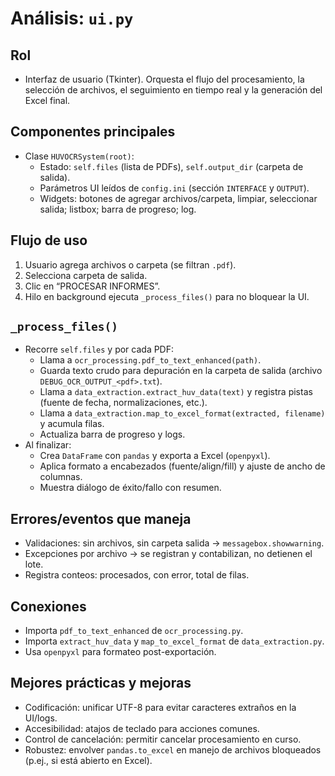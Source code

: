 # Análisis: `ui.py`

## Rol
- Interfaz de usuario (Tkinter). Orquesta el flujo del procesamiento, la selección de archivos, el seguimiento en tiempo real y la generación del Excel final.

## Componentes principales
- Clase `HUVOCRSystem(root)`:
  - Estado: `self.files` (lista de PDFs), `self.output_dir` (carpeta de salida).
  - Parámetros UI leídos de `config.ini` (sección `INTERFACE` y `OUTPUT`).
  - Widgets: botones de agregar archivos/carpeta, limpiar, seleccionar salida; listbox; barra de progreso; log.

## Flujo de uso
1) Usuario agrega archivos o carpeta (se filtran `.pdf`).
2) Selecciona carpeta de salida.
3) Clic en “PROCESAR INFORMES”.
4) Hilo en background ejecuta `_process_files()` para no bloquear la UI.

## `_process_files()`
- Recorre `self.files` y por cada PDF:
  - Llama a `ocr_processing.pdf_to_text_enhanced(path)`.
  - Guarda texto crudo para depuración en la carpeta de salida (archivo `DEBUG_OCR_OUTPUT_<pdf>.txt`).
  - Llama a `data_extraction.extract_huv_data(text)` y registra pistas (fuente de fecha, normalizaciones, etc.).
  - Llama a `data_extraction.map_to_excel_format(extracted, filename)` y acumula filas.
  - Actualiza barra de progreso y logs.
- Al finalizar:
  - Crea `DataFrame` con `pandas` y exporta a Excel (`openpyxl`).
  - Aplica formato a encabezados (fuente/align/fill) y ajuste de ancho de columnas.
  - Muestra diálogo de éxito/fallo con resumen.

## Errores/eventos que maneja
- Validaciones: sin archivos, sin carpeta salida → `messagebox.showwarning`.
- Excepciones por archivo → se registran y contabilizan, no detienen el lote.
- Registra conteos: procesados, con error, total de filas.

## Conexiones
- Importa `pdf_to_text_enhanced` de `ocr_processing.py`.
- Importa `extract_huv_data` y `map_to_excel_format` de `data_extraction.py`.
- Usa `openpyxl` para formateo post-exportación.

## Mejores prácticas y mejoras
- Codificación: unificar UTF-8 para evitar caracteres extraños en la UI/logs.
- Accesibilidad: atajos de teclado para acciones comunes.
- Control de cancelación: permitir cancelar procesamiento en curso.
- Robustez: envolver `pandas.to_excel` en manejo de archivos bloqueados (p.ej., si está abierto en Excel).

